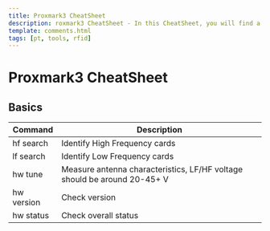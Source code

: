 ```yaml
---
title: Proxmark3 CheatSheet
description: roxmark3 CheatSheet - In this CheatSheet, you will find a series of practical example commands for running Proxmark3 and getting the most of this powerful tool.
template: comments.html
tags: [pt, tools, rfid]
---
```


# Proxmark3 CheatSheet

## Basics

| Command    | Description                                                              |
| ---------- | ------------------------------------------------------------------------ |
| hf search  | Identify High Frequency cards                                            |
| lf search  | Identify Low Frequency cards                                             |
| hw tune    | Measure antenna characteristics, LF/HF voltage should be around 20-45+ V |
| hw version | Check version                                                            |
| hw status  | Check overall status                                                     |
